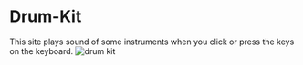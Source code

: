 # Drum-Kit
This site plays sound of some instruments when you click or press the keys on the keyboard.
![drum kit](https://user-images.githubusercontent.com/84056321/179391733-525e5407-f9a6-44c0-b2d0-0ef849f24c1d.PNG)
